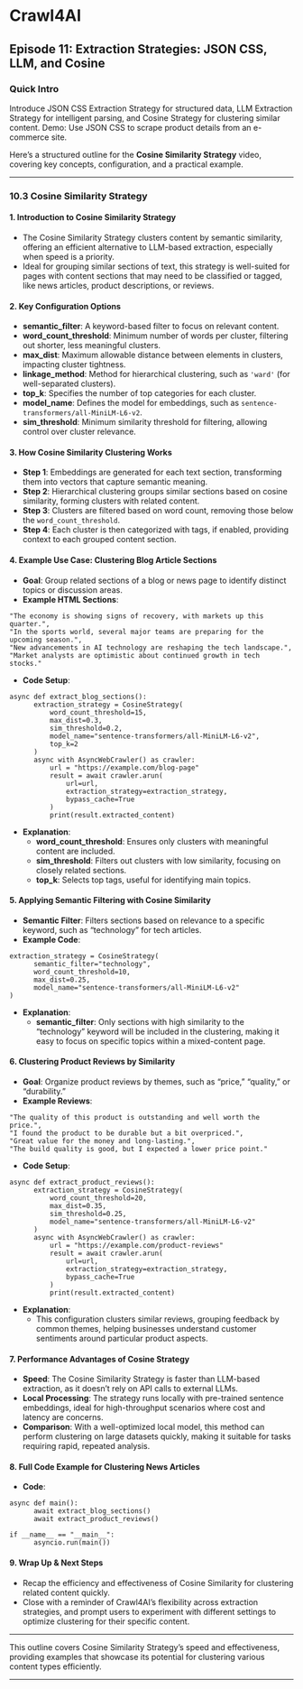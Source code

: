 # Crawl4AI

## Episode 11: Extraction Strategies: JSON CSS, LLM, and Cosine

### Quick Intro

Introduce JSON CSS Extraction Strategy for structured data, LLM Extraction Strategy for intelligent parsing, and Cosine Strategy for clustering similar content. Demo: Use JSON CSS to scrape product details from an e-commerce site.

Here’s a structured outline for the **Cosine Similarity Strategy** video, covering key concepts, configuration, and a practical example.

* * *

### **10.3 Cosine Similarity Strategy**

#### **1\. Introduction to Cosine Similarity Strategy**

- The Cosine Similarity Strategy clusters content by semantic similarity, offering an efficient alternative to LLM-based extraction, especially when speed is a priority.
- Ideal for grouping similar sections of text, this strategy is well-suited for pages with content sections that may need to be classified or tagged, like news articles, product descriptions, or reviews.

#### **2\. Key Configuration Options**

- **semantic\_filter**: A keyword-based filter to focus on relevant content.
- **word\_count\_threshold**: Minimum number of words per cluster, filtering out shorter, less meaningful clusters.
- **max\_dist**: Maximum allowable distance between elements in clusters, impacting cluster tightness.
- **linkage\_method**: Method for hierarchical clustering, such as `'ward'` (for well-separated clusters).
- **top\_k**: Specifies the number of top categories for each cluster.
- **model\_name**: Defines the model for embeddings, such as `sentence-transformers/all-MiniLM-L6-v2`.
- **sim\_threshold**: Minimum similarity threshold for filtering, allowing control over cluster relevance.

#### **3\. How Cosine Similarity Clustering Works**

- **Step 1**: Embeddings are generated for each text section, transforming them into vectors that capture semantic meaning.
- **Step 2**: Hierarchical clustering groups similar sections based on cosine similarity, forming clusters with related content.
- **Step 3**: Clusters are filtered based on word count, removing those below the `word_count_threshold`.
- **Step 4**: Each cluster is then categorized with tags, if enabled, providing context to each grouped content section.

#### **4\. Example Use Case: Clustering Blog Article Sections**

- **Goal**: Group related sections of a blog or news page to identify distinct topics or discussion areas.
- **Example HTML Sections**:




```hljs bash
"The economy is showing signs of recovery, with markets up this quarter.",
"In the sports world, several major teams are preparing for the upcoming season.",
"New advancements in AI technology are reshaping the tech landscape.",
"Market analysts are optimistic about continued growth in tech stocks."

```

- **Code Setup**:




```hljs csharp
async def extract_blog_sections():
      extraction_strategy = CosineStrategy(
          word_count_threshold=15,
          max_dist=0.3,
          sim_threshold=0.2,
          model_name="sentence-transformers/all-MiniLM-L6-v2",
          top_k=2
      )
      async with AsyncWebCrawler() as crawler:
          url = "https://example.com/blog-page"
          result = await crawler.arun(
              url=url,
              extraction_strategy=extraction_strategy,
              bypass_cache=True
          )
          print(result.extracted_content)

```

- **Explanation**:
  - **word\_count\_threshold**: Ensures only clusters with meaningful content are included.
  - **sim\_threshold**: Filters out clusters with low similarity, focusing on closely related sections.
  - **top\_k**: Selects top tags, useful for identifying main topics.

#### **5\. Applying Semantic Filtering with Cosine Similarity**

- **Semantic Filter**: Filters sections based on relevance to a specific keyword, such as “technology” for tech articles.
- **Example Code**:



```hljs makefile
extraction_strategy = CosineStrategy(
      semantic_filter="technology",
      word_count_threshold=10,
      max_dist=0.25,
      model_name="sentence-transformers/all-MiniLM-L6-v2"
)

```

- **Explanation**:
  - **semantic\_filter**: Only sections with high similarity to the “technology” keyword will be included in the clustering, making it easy to focus on specific topics within a mixed-content page.

#### **6\. Clustering Product Reviews by Similarity**

- **Goal**: Organize product reviews by themes, such as “price,” “quality,” or “durability.”
- **Example Reviews**:




```hljs css
"The quality of this product is outstanding and well worth the price.",
"I found the product to be durable but a bit overpriced.",
"Great value for the money and long-lasting.",
"The build quality is good, but I expected a lower price point."

```

- **Code Setup**:




```hljs csharp
async def extract_product_reviews():
      extraction_strategy = CosineStrategy(
          word_count_threshold=20,
          max_dist=0.35,
          sim_threshold=0.25,
          model_name="sentence-transformers/all-MiniLM-L6-v2"
      )
      async with AsyncWebCrawler() as crawler:
          url = "https://example.com/product-reviews"
          result = await crawler.arun(
              url=url,
              extraction_strategy=extraction_strategy,
              bypass_cache=True
          )
          print(result.extracted_content)

```

- **Explanation**:
  - This configuration clusters similar reviews, grouping feedback by common themes, helping businesses understand customer sentiments around particular product aspects.

#### **7\. Performance Advantages of Cosine Strategy**

- **Speed**: The Cosine Similarity Strategy is faster than LLM-based extraction, as it doesn’t rely on API calls to external LLMs.
- **Local Processing**: The strategy runs locally with pre-trained sentence embeddings, ideal for high-throughput scenarios where cost and latency are concerns.
- **Comparison**: With a well-optimized local model, this method can perform clustering on large datasets quickly, making it suitable for tasks requiring rapid, repeated analysis.

#### **8\. Full Code Example for Clustering News Articles**

- **Code**:



```hljs csharp
async def main():
      await extract_blog_sections()
      await extract_product_reviews()

if __name__ == "__main__":
      asyncio.run(main())

```


#### **9\. Wrap Up & Next Steps**

- Recap the efficiency and effectiveness of Cosine Similarity for clustering related content quickly.
- Close with a reminder of Crawl4AI’s flexibility across extraction strategies, and prompt users to experiment with different settings to optimize clustering for their specific content.

* * *

This outline covers Cosine Similarity Strategy’s speed and effectiveness, providing examples that showcase its potential for clustering various content types efficiently.

* * *